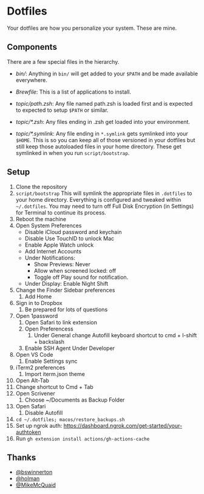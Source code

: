 # Dotfiles

Your dotfiles are how you personalize your system. These are mine.

## Components

There are a few special files in the hierarchy.

- _bin/_: Anything in `bin/` will get added to your `$PATH` and be made
  available everywhere.

- _Brewfile_: This is a list of applications to install.

- _topic/path.zsh_: Any file named path.zsh is loaded first and is expected to
  expected to setup `$PATH` or similar.

- _topic/\*.zsh_: Any files ending in .zsh get loaded into your
  environment.

- _topic/\*.symlink_: Any file ending in `*.symlink` gets symlinked into
  your `$HOME`. This is so you can keep all of those versioned in your dotfiles
  but still keep those autoloaded files in your home directory. These get
  symlinked in when you run `script/bootstrap`.

## Setup

1. Clone the repository
2. `script/bootstrap`
   This will symlink the appropriate files in `.dotfiles` to your home directory. Everything is configured and tweaked within `~/.dotfiles`. You may need to turn off Full Disk Encryption (in Settings) for Terminal to continue its process.
3. Reboot the machine
4. Open System Preferences
   - Disable iCloud password and keychain
   - Disable Use TouchID to unlock Mac
   - Enable Apple Watch unlock
   - Add Internet Accounts
   - Under Notifications:
     - Show Previews: Never
     - Allow when screened locked: off
     - Toggle off Play sound for notification.
   - Under Display:
     Enable Night Shift
5. Change the Finder Sidebar preferences
   1. Add Home
6. Sign in to Dropbox
   1. Be prepared for lots of questions
7. Open 1password
   1. Open Safari to link extension
   2. Open Preferencess
      1. Under General change Autofill keyboard shortcut to cmd + l-shift + backslash
   3. Enable SSH Agent Under Developer
8. Open VS Code
   1. Enable Settings sync
9. iTerm2 preferences
   1. Import iterm.json theme
10. Open Alt-Tab
11. Change shortcut to Cmd + Tab
12. Open Scrivener
    1. Choose ~/Documents as Backup Folder
13. Open Safari
    1. Disable Autofill
14. `cd ~/.dotfiles; macos/restore_backups.sh`
15. Set up ngrok auth: https://dashboard.ngrok.com/get-started/your-authtoken
16. Run `gh extension install actions/gh-actions-cache`

## Thanks

- [@bswinnerton](https://www.github.com/bswinnerton)
- [@holman](https://www.github.com/holman)
- [@MikeMcQuaid](https://www.github.com/MikeMcQuaid)
